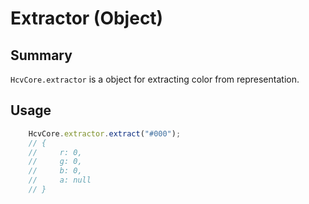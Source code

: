 # Extractor (Object)

## Summary
`HcvCore.extractor` is a object for extracting color from representation.

## Usage
```javascript
    HcvCore.extractor.extract("#000");
    // {
    //     r: 0,
    //     g: 0,
    //     b: 0,
    //     a: null
    // }
```